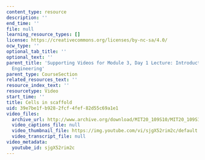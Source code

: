 ```yaml
---
content_type: resource
description: ''
end_time: ''
file: null
learning_resource_types: []
license: https://creativecommons.org/licenses/by-nc-sa/4.0/
ocw_type: ''
optional_tab_title: ''
optional_text: ''
parent_title: 'Supporting Videos for Module 3, Day 1 Lecture: Introduction to Cell-Biomaterial
  Engineering'
parent_type: CourseSection
related_resources_text: ''
resource_index_text: ''
resourcetype: Video
start_time: ''
title: Cells in scaffold
uid: 39e7be1f-b928-2fcf-4fef-82d55c69a1e1
video_files:
  archive_url: http://www.archive.org/download/MIT20_109S10/MIT20_109S10_m3d1_vid3.mp4
  video_captions_file: null
  video_thumbnail_file: https://img.youtube.com/vi/sjgX52rim2c/default.jpg
  video_transcript_file: null
video_metadata:
  youtube_id: sjgX52rim2c
---
```

